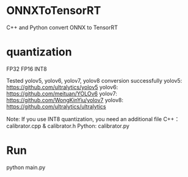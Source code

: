 # ONNXToTensorRT
C++ and Python convert ONNX to TensorRT

# quantization 
FP32
FP16
INT8

Tested yolov5, yolov6, yolov7, yolov8 conversion successfully
yolov5: https://github.com/ultralytics/yolov5
yolov6: https://github.com/meituan/YOLOv6
yolov7: https://github.com/WongKinYiu/yolov7
yolov8: https://github.com/ultralytics/ultralytics

Note: If you use INT8 quantization, you need an additional file
C++：calibrator.cpp & calibrator.h
Python: calibrator.py

# Run
python main.py
